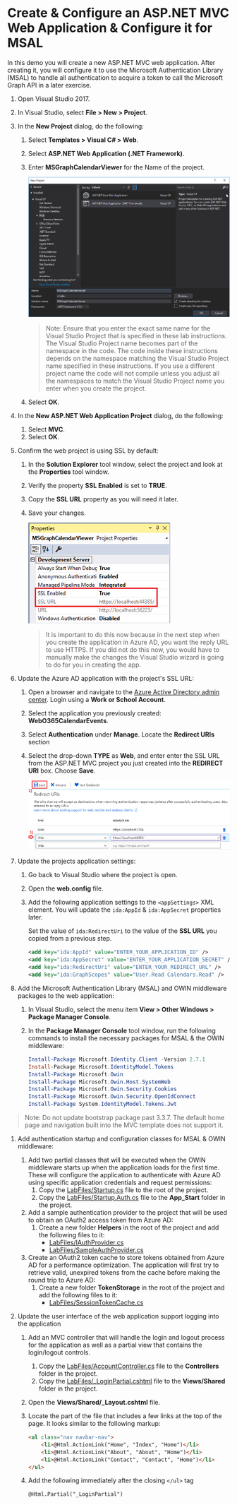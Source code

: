 # Create & Configure an ASP.NET MVC Web Application & Configure it for MSAL

In this demo you will create a new ASP.NET MVC web application. After creating it, you will configure it to use the Microsoft Authentication Library (MSAL) to handle all authentication to acquire a token to call the Microsoft Graph API in a later exercise.

1. Open Visual Studio 2017.
1. In Visual Studio, select **File > New > Project**.
1. In the **New Project** dialog, do the following:
    1. Select **Templates > Visual C# > Web**.
    1. Select **ASP.NET Web Application (.NET Framework)**.
    1. Enter **MSGraphCalendarViewer** for the Name of the project.

        ![Visual Studio 2017 create new project dialog](../../Images/vs-newproj-01.png)

        > Note: Ensure that you enter the exact same name for the Visual Studio Project that is specified in these lab instructions. The Visual Studio Project name becomes part of the namespace in the code. The code inside these instructions depends on the namespace matching the Visual Studio Project name specified in these instructions. If you use a different project name the code will not compile unless you adjust all the namespaces to match the Visual Studio Project name you enter when you create the project.

    1. Select **OK**.
1. In the **New ASP.NET Web Application Project** dialog, do the following:
    1. Select **MVC**.
    1. Select **OK**.

1. Confirm the web project is using SSL by default:

    1. In the **Solution Explorer** tool window, select the project and look at the **Properties** tool window.
    1. Verify the property **SSL Enabled** is set to **TRUE**.
    1. Copy the **SSL URL** property as you will need it later.
    1. Save your changes.

        ![Screenshot of project property setting SSL to enabled.](../../Images/vs-sslenabled.png)

        > It is important to do this now because in the next step when you create the application in Azure AD, you want the reply URL to use HTTPS. If you did not do this now, you would have to manually make the changes the Visual Studio wizard is going to do for you in creating the app.

1. Update the Azure AD application with the project's SSL URL:

    1. Open a browser and navigate to the [Azure Active Directory admin center](https://aad.portal.azure.com). Login using a **Work or School Account**.
    1. Select the application you previously created: **WebO365CalendarEvents**.
    1. Select **Authentication** under **Manage**. Locate the **Redirect URIs** section
    1. Select the drop-down **TYPE** as **Web**, and enter enter the SSL URL from the ASP.NET MVC project you just created into the **REDIRECT URI** box. Choose **Save**.

        ![Screenshot of the web app platform with the ASP.NET MVC application's SSL URL added to the Redirect URIs.](../../Images/arp-update-app-01.png)

1. Update the projects application settings:

    1. Go back to Visual Studio where the project is open.
    1. Open the **web.config** file.
    1. Add the following application settings to the `<appSettings>` XML element. You will update the `ida:AppId` & `ida:AppSecret` properties later. 

        Set the value of `ida:RedirectUri` to the value of the **SSL URL** you copied from a previous step.

          ```xml
          <add key="ida:AppId" value="ENTER_YOUR_APPLICATION_ID" />
          <add key="ida:AppSecret" value="ENTER_YOUR_APPLICATION_SECRET" />
          <add key="ida:RedirectUri" value="ENTER_YOUR_REDIRECT_URL" />
          <add key="ida:GraphScopes" value="User.Read Calendars.Read" />
          ```

1. Add the Microsoft Authentication Library (MSAL) and OWIN middleware packages to the web application:

    1. In Visual Studio, select the menu item **View > Other Windows > Package Manager Console**.
    1. In the **Package Manager Console** tool window, run the following commands to install the necessary packages for MSAL & the OWIN middleware:

        ```powershell
        Install-Package Microsoft.Identity.Client -Version 2.7.1
        Install-Package Microsoft.IdentityModel.Tokens
        Install-Package Microsoft.Owin
        Install-Package Microsoft.Owin.Host.SystemWeb
        Install-Package Microsoft.Owin.Security.Cookies
        Install-Package Microsoft.Owin.Security.OpenIdConnect
        Install-Package System.IdentityModel.Tokens.Jwt
        ```
>Note: Do not update bootstrap package past 3.3.7. The default home page and navigation built into the MVC template does not support it.

1. Add authentication startup and configuration classes for MSAL & OWIN middleware:

    1. Add two partial classes that will be executed when the OWIN middleware starts up when the application loads for the first time. These will configure the application to authenticate with Azure AD using specific application credentials and request permissions:
        1. Copy the [LabFiles/Startup.cs](./LabFiles/Startup.cs) file to the root of the project.
        1. Copy the [LabFiles/Startup.Auth.cs](./LabFiles/Startup.Auth.cs) file to the **App_Start** folder in the project.
    1. Add a sample authentication provider to the project that will be used to obtain an OAuth2 access token from Azure AD:
        1. Create a new folder **Helpers** in the root of the project and add the following files to it:
            * [LabFiles/IAuthProvider.cs](./LabFiles/IAuthProvider.cs)
            * [LabFiles/SampleAuthProvider.cs](./LabFiles/SampleAuthProvider.cs)
    1. Create an OAuth2 token cache to store tokens obtained from Azure AD for a performance optimization. The application will first try to retrieve valid, unexpired tokens from the cache before making the round trip to Azure AD:
        1. Create a new folder **TokenStorage** in the root of the project and add the following files to it:
            * [LabFiles/SessionTokenCache.cs](./LabFiles/SessionTokenCache.cs)

1. Update the user interface of the web application support logging into the application

    1. Add an MVC controller that will handle the login and logout process for the application as well as a partial view that contains the login/logout controls.
        1. Copy the [LabFiles/AccountController.cs](./LabFiles/AccountController.cs) file to the **Controllers** folder in the project.
        1. Copy the [LabFiles/_LoginPartial.cshtml](./LabFiles/_LoginPartial.cshtml) file to the **Views/Shared** folder in the project.
    1. Open the **Views/Shared/_Layout.cshtml** file.
    1. Locate the part of the file that includes a few links at the top of the page. It looks similar to the following markup:

        ```html
        <ul class="nav navbar-nav">
            <li>@Html.ActionLink("Home", "Index", "Home")</li>
            <li>@Html.ActionLink("About", "About", "Home")</li>
            <li>@Html.ActionLink("Contact", "Contact", "Home")</li>
        </ul>
        ```

    1. Add the following immediately after the closing `</ul>` tag

        ```html
        @Html.Partial("_LoginPartial")
        ```